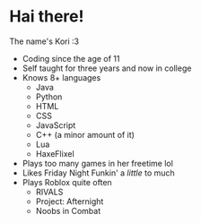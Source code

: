 # Hai there!
 The name's Kori :3

- Coding since the age of 11
- Self taught for three years and now in college
- Knows 8+ languages
    - Java
    - Python
    - HTML
    - CSS
    - JavaScript
    - C++ (a minor amount of it)
    - Lua
    - HaxeFlixel
- Plays too many games in her freetime lol
- Likes Friday Night Funkin' a *little* to much
- Plays Roblox quite often
    - RIVALS
    - Project: Afternight
    - Noobs in Combat
